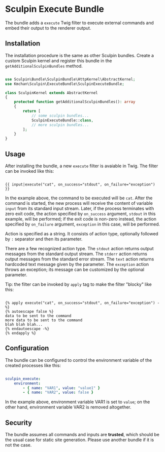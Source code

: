 
# Sculpin Execute Bundle

The bundle adds a `execute` Twig filter to execute external commands and
embed their output to the renderer output.

## Installation

The installation procedure is the same as other Sculpin bundles. Create a
custom Sculpin kernel and register this bundle in the
`getAdditionalSculpinBundles` method.

```php

use Sculpin\Bundle\SculpinBundle\HttpKernel\AbstractKernel;
use Kmchan\Sculpin\ExecuteBundle\SculpinExecuteBundle;

class SculpinKernel extends AbstractKernel
{
	protected function getAdditionalSculpinBundles(): array
	{
		return [
			// some sculpin bundles...
			SculpinExecuteBundle::class,
			// more sculpin bundles...
		];
	}
}

```
## Usage

After installing the bundle, a new `execute` filter is avaiable in Twig. The
filter can be invoked like this:

```twig

{{ input|execute("cat", on_success="stdout", on_failure="exception") }}

```

In the example above, the command to be executed will be `cat`. After the
command is started, the new process will receive the content of variable
`input` from its standard input stream. Later, if the process terminates with
zero exit code, the action specified by `on_success` argument, `stdout` in
this example, will be performed; if the exit code is non-zero instead, the
action specified by `on_failure` argument, `exception` in this case, will
be performed.

Action is specified as a string. It consists of action type, optionally
followed by `:` separator and then its parameter.

There are a few recognized action type. The `stdout` action returns output
messages from the standard output stream. The `stderr` action returns output
messages from the standard error stream. The `text` action returns hardcoded
text message given by the parameter. The `exception` action throws an
exception; its message can be customized by the optional parameter.

Tip: the filter can be invoked by `apply` tag to make the filter "blocky"
like this:

```twig

{% apply execute("cat", on_success="stdout", on_failure="exception") -%}
{% autoescape false %}
data to be sent to the command
more data to be sent to the command
blah blah blah...
{% endautoescape -%}
{% endapply %}

```

## Configuration

The bundle can be configured to control the environment variable of the
created processes like this:

```yaml

sculpin_execute:
	environment:
		- { name: "VAR1", value: "value1" }
		- { name: "VAR2", value: false }

```

In the example above, environment variable VAR1 is set to `value`; on the
other hand, environment variable VAR2 is removed altogether.

## Security

The bundle assumes all commands and inputs are **trusted**, which should be
the usual case for static site generation. Please use another bundle if it
is not the case.

